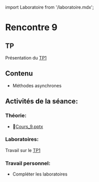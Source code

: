 import Laboratoire from '/laboratoire.mdx';

# Rencontre 9

## TP
Présentation du [TP1](/tp/tp1)

## Contenu
- Méthodes asynchrones 

## Activités de la séance: 
### Théorie:  
- 🔗[Cours_9.pptx](https://cegepedouardmontpetit.sharepoint.com/:p:/s/CMT420InformatiqueComitesCours-3W6/EZ3VWcy7vQREg2s19Opr1pMB1_-hNcRh9retA14LwVtS1g?e=wVM8iy)

### Laboratoires: 
Travail sur le [TP1](/tp/tp1)

### Travail personnel: 
- Compléter les laboratoires